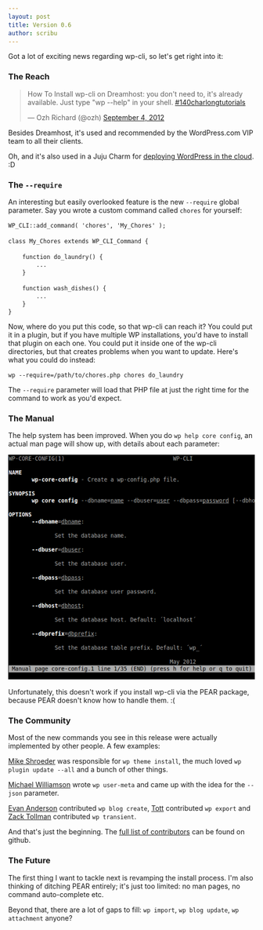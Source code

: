 ```yaml
---
layout: post
title: Version 0.6
author: scribu
---
```


Got a lot of exciting news regarding wp-cli, so let's get right into it:

### The Reach

<blockquote class="twitter-tweet"><p>How To Install wp-cli on Dreamhost: you don't need to, it's already available. Just type "wp --help" in your shell. <a href="https://twitter.com/search/%23140charlongtutorials">#140charlongtutorials</a></p>&mdash; Ozh Richard (@ozh) <a href="https://twitter.com/ozh/status/243086032868896769" data-datetime="2012-09-04T20:40:01+00:00">September 4, 2012</a></blockquote>
<script src="//platform.twitter.com/widgets.js" charset="utf-8"></script>

Besides Dreamhost, it's used and recommended by the WordPress.com VIP team to all their clients.

Oh, and it's also used in a Juju Charm for [deploying WordPress in the cloud](http://jujucharms.com/charms/precise/wordpress). :D

### The `--require`

An interesting but easily overlooked feature is the new `--require` global parameter. Say you wrote a custom command called `chores` for yourself:

	WP_CLI::add_command( 'chores', 'My_Chores' );

	class My_Chores extends WP_CLI_Command {

		function do_laundry() {
			...
		}
		
		function wash_dishes() {
			...
		}
	}

Now, where do you put this code, so that wp-cli can reach it? You could put it in a plugin, but if you have multiple WP installations, you'd have to install that plugin on each one. You could put it inside one of the wp-cli directories, but that creates problems when you want to update. Here's what you could do instead:

	wp --require=/path/to/chores.php chores do_laundry

The `--require` parameter will load that PHP file at just the right time for the command to work as you'd expect.

### The Manual

The help system has been improved. When you do `wp help core config`, an actual man page will show up, with details about each parameter:

![wp-cli man-page](/images/wp-cli-man-page.png)

Unfortunately, this doesn't work if you install wp-cli via the PEAR package, because PEAR doesn't know how to handle them. :(

### The Community

Most of the new commands you see in this release were actually implemented by other people. A few examples:

[Mike Shroeder](https://github.com/getsource) was responsible for `wp theme install`, the much loved `wp plugin update --all` and a bunch of other things.

[Michael Williamson](https://github.com/mwilliamson-red-gate) wrote `wp user-meta` and came up with the idea for the `--json` parameter.

[Evan Anderson](https://github.com/kidfiction) contributed `wp blog create`, [Tott](https://github.com/tott) contributed `wp export` and [Zack Tollman](https://github.com/tollmanz) contributed `wp transient`.

And that's just the beginning. The [full list of contributors](https://github.com/wp-cli/wp-cli/graphs/contributors?from=2011-09-04&to=2012-09-02&type=a) can be found on github.

### The Future

The first thing I want to tackle next is revamping the install process. I'm also thinking of ditching PEAR entirely; it's just too limited: no man pages, no command auto-complete etc.

Beyond that, there are a lot of gaps to fill: `wp import`, `wp blog update`, `wp attachment` anyone?
